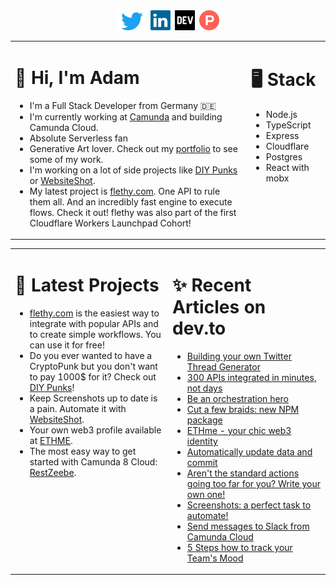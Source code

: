 <div align="center"><a href="https://twitter.com/urbanisierung"><img src="https://raw.githubusercontent.com/urbanisierung/urbanisierung/master/assets/twitter.svg" title="Twitter" alt="Twitter" height="32" /></a>&ensp;<a href="https://linkedin.com/adamurban"><img src="https://raw.githubusercontent.com/urbanisierung/urbanisierung/master/assets/linkedin.svg" title="LinkedIn" alt="LinkedIn" height="32" /></a>&ensp;<a href="https://dev.to/urbanisierung"><img src="https://raw.githubusercontent.com/urbanisierung/urbanisierung/master/assets/devto.png" title="dev.to" alt="dev.to" height="32" /></a>&ensp;<a href="https://producthunt.com/@urbanisierung"><img src="https://raw.githubusercontent.com/urbanisierung/urbanisierung/master/assets/producthunt.png" title="ProductHunt" alt="ProductHunt" height="32" /></a></div>

<table ><tr ><td valign="top" width="75%">

# 👋 Hi, I'm Adam
- I'm a Full Stack Developer from Germany 🇩🇪
- I'm currently working at [Camunda](https://camunda.com) and building Camunda Cloud.
- Absolute Serverless fan
- Generative Art lover. Check out my [portfolio](https://urbanisierung.dev) to see some of my work.
- I'm working on a lot of side projects like [DIY Punks](https://diypunks.xyz) or [WebsiteShot](https://websiteshot.app).
- My latest project is [flethy.com](https://flethy.com). One API to rule them all. And an incredibly fast engine to execute flows. Check it out! flethy was also part of the first Cloudflare Workers Launchpad Cohort!

</td>
<td valign="top" width="25%">

# 🖥️ Stack
- Node.js
- TypeScript
- Express
- Cloudflare
- Postgres
- React with mobx

</td></tr></table>

<table ><tr ><td valign="top" width="50%">

# 🚀 Latest Projects
- [flethy.com](https://flethy.com) is the easiest way to integrate with popular APIs and to create simple workflows. You can use it for free!
- Do you ever wanted to have a CryptoPunk but you don't want to pay 1000$ for it? Check out [DIY Punks](https://diypunks.xyz)!
- Keep Screenshots up to date is a pain. Automate it with [WebsiteShot](https://websiteshot.app).
- Your own web3 profile available at [ETHME](https.//ethme.at).
- The most easy way to get started with Camunda 8 Cloud: [RestZeebe](https://restzeebe.app).

</td>
<td valign="top" width="50%">

# ✨ Recent Articles on dev.to
- [Building your own Twitter Thread Generator](https://dev.to/urbanisierung/building-your-own-twitter-thread-generator-12fm)
- [300 APIs integrated in minutes, not days](https://dev.to/urbanisierung/300-apis-integrated-in-minutes-not-days-3ogg)
- [Be an orchestration hero](https://dev.to/urbanisierung/be-an-orchestration-hero-2899)
- [Cut a few braids: new NPM package](https://dev.to/urbanisierung/cut-a-few-braids-new-npm-package-1234)
- [ETHme - your chic web3 identity](https://dev.to/urbanisierung/ethme-your-chic-web3-identity-17op)
- [Automatically update data and commit](https://dev.to/urbanisierung/automatically-update-data-and-commit-17l)
- [Aren't the standard actions going too far for you? Write your own one!](https://dev.to/urbanisierung/arent-the-standard-actions-going-too-far-for-you-write-your-own-one-29lp)
- [Screenshots: a perfect task to automate!](https://dev.to/urbanisierung/screenshots-a-perfect-task-to-automate-3of5)
- [Send messages to Slack from Camunda Cloud](https://dev.to/urbanisierung/send-messages-to-slack-from-camunda-cloud-23p8)
- [5 Steps how to track your Team's Mood](https://dev.to/urbanisierung/5-steps-how-to-track-your-team-s-mood-48cc)

</td></tr></table>